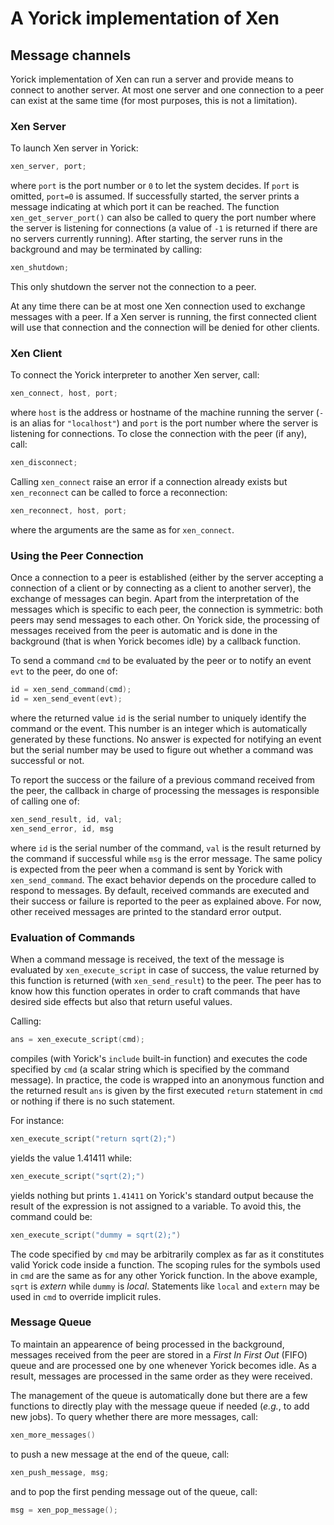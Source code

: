# A Yorick implementation of Xen

## Message channels

Yorick implementation of Xen can run a server and provide means to connect to
another server.  At most one server and one connection to a peer can exist at
the same time (for most purposes, this is not a limitation).


### Xen Server

To launch Xen server in Yorick:

```.c
xen_server, port;
```

where `port` is the port number or `0` to let the system decides.  If `port` is
omitted, `port=0` is assumed.  If successfully started, the server prints a
message indicating at which port it can be reached.  The function
`xen_get_server_port()` can also be called to query the port number where the
server is listening for connections (a value of `-1` is returned if there are
no servers currently running).  After starting, the server runs in the
background and may be terminated by calling:

```.c
xen_shutdown;
```

This only shutdown the server not the connection to a peer.

At any time there can be at most one Xen connection used to exchange messages
with a peer.  If a Xen server is running, the first connected client will use
that connection and the connection will be denied for other clients.


### Xen Client

To connect the Yorick interpreter to another Xen server, call:

```.c
xen_connect, host, port;
```

where `host` is the address or hostname of the machine running the server (`-`
is an alias for `"localhost"`) and `port` is the port number where the server
is listening for connections.  To close the connection with the peer (if any),
call:

```.c
xen_disconnect;
```

Calling `xen_connect` raise an error if a connection already exists but
`xen_reconnect` can be called to force a reconnection:

```.c
xen_reconnect, host, port;
```

where the arguments are the same as for `xen_connect`.


### Using the Peer Connection

Once a connection to a peer is established (either by the server accepting a
connection of a client or by connecting as a client to another server), the
exchange of messages can begin.  Apart from the interpretation of the messages
which is specific to each peer, the connection is symmetric: both peers may
send messages to each other.  On Yorick side, the processing of messages
received from the peer is automatic and is done in the background (that is when
Yorick becomes idle) by a callback function.

To send a command `cmd` to be evaluated by the peer or to notify an event `evt`
to the peer, do one of:

```.c
id = xen_send_command(cmd);
id = xen_send_event(evt);
```

where the returned value `id` is the serial number to uniquely identify the
command or the event.  This number is an integer which is automatically
generated by these functions.  No answer is expected for notifying an event but
the serial number may be used to figure out whether a command was successful or
not.

To report the success or the failure of a previous command received from
the peer, the callback in charge of processing the messages is responsible of
calling one of:

```.c
xen_send_result, id, val;
xen_send_error, id, msg
```

where `id` is the serial number of the command, `val` is the result returned by
the command if successful while `msg` is the error message.  The same policy is
expected from the peer when a command is sent by Yorick with
`xen_send_command`.  The exact behavior depends on the procedure called to
respond to messages.  By default, received commands are executed and their
success or failure is reported to the peer as explained above.  For now, other
received messages are printed to the standard error output.


### Evaluation of Commands

When a command message is received, the text of the message is evaluated by
`xen_execute_script` in case of success, the value returned by this function is
returned (with `xen_send_result`) to the peer.  The peer has to know how this
function operates in order to craft commands that have desired side effects but
also that return useful values.

Calling:

```.c
ans = xen_execute_script(cmd);
```

compiles (with Yorick's `include` built-in function) and executes the code
specified by `cmd` (a scalar string which is specified by the command message).
In practice, the code is wrapped into an anonymous function and the returned
result `ans` is given by the first executed `return` statement in `cmd` or
nothing if there is no such statement.

For instance:

```.c
xen_execute_script("return sqrt(2);")
```

yields the value 1.41411 while:

```.c
xen_execute_script("sqrt(2);")
```

yields nothing but prints `1.41411` on Yorick's standard output because the
result of the expression is not assigned to a variable.  To avoid this, the
command could be:

```.c
xen_execute_script("dummy = sqrt(2);")
```

The code specified by `cmd` may be arbitrarily complex as far as it constitutes
valid Yorick code inside a function.  The scoping rules for the symbols used in
`cmd` are the same as for any other Yorick function.  In the above example,
`sqrt` is *extern* while `dummy` is *local*.  Statements like `local` and
`extern` may be used in `cmd` to override implicit rules.


### Message Queue

To maintain an appearence of being processed in the background, messages
received from the peer are stored in a *First In First Out* (FIFO) queue and
are processed one by one whenever Yorick becomes idle.  As a result, messages
are processed in the same order as they were received.

The management of the queue is automatically done but there are a few functions
to directly play with the message queue if needed (*e.g.*, to add new jobs).  To
query whether there are more messages, call:

```.c
xen_more_messages()
```

to push a new message at the end of the queue, call:

```.c
xen_push_message, msg;
```

and to pop the first pending message out of the queue, call:

```.c
msg = xen_pop_message();
```

